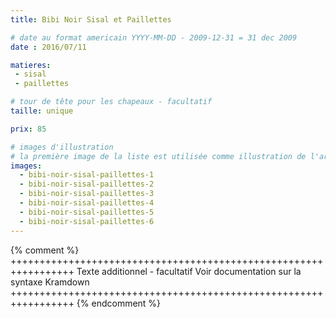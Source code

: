 ```yaml
---
title: Bibi Noir Sisal et Paillettes

# date au format americain YYYY-MM-DD - 2009-12-31 = 31 dec 2009
date : 2016/07/11

matieres:
 - sisal
 - paillettes

# tour de tête pour les chapeaux - facultatif
taille: unique

prix: 85

# images d'illustration
# la première image de la liste est utilisée comme illustration de l'article dans les pages de listing.
images:
  - bibi-noir-sisal-paillettes-1
  - bibi-noir-sisal-paillettes-2
  - bibi-noir-sisal-paillettes-3
  - bibi-noir-sisal-paillettes-4
  - bibi-noir-sisal-paillettes-5
  - bibi-noir-sisal-paillettes-6
---
```

{% comment %} +++++++++++++++++++++++++++++++++++++++++++++++++++++++++++++++++
              Texte additionnel - facultatif
              Voir documentation sur la syntaxe Kramdown
+++++++++++++++++++++++++++++++++++++++++++++++++++++++++++++++++ {% endcomment %}
